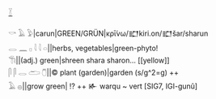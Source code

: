 [𓇅](𓇅)  

𓎡 𓄿 𓅱|carun|GREEN/GRÜN|κρῑ́νω/𒊬kiri.on/𒊬šar/sharun  
𓂋 𓈖 𓊪 𓇋 𓇋 𓏏||herbs, vegetables|green-phyto!  
𓇆||(adj.) green|shreen shara sharon... [[yellow]]     
𓋴 𓋴 𓂋 𓂧 𓇝||© plant (garden)|garden (s/g^2=g) ++   
𓄿 𓐍||grow green|  !? ++
𒅊 warqu ~ vert [SIG7, IGI-gunû]